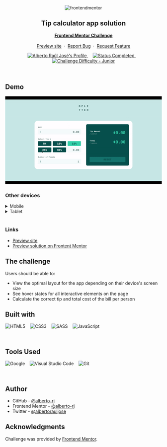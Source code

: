 <div align="center">

  <img src="https://www.frontendmentor.io/static/images/logo-mobile.svg" alt="frontendmentor" width="80">

  <h2 align="center">Tip calculator app solution</h2>
  <p align="center">
    <a href="https://www.frontendmentor.io/challenges/tip-calculator-app-ugJNGbJUX"><strong>Frontend Mentor Challenge</strong></a>
    <br />
    <br />
    <a href="https://alberto-rj.github.io/tip-calculator">Preview site</a>
    &nbsp;·&nbsp;
    <a href="https://github.com/alberto-rj/tip-calculator/issues">Report Bug</a>
    &nbsp;·&nbsp;
    <a href="https://github.com/alberto-rj/tip-calculator/issues">Request Feature</a>
  </p>
</div>

<!-- Badges -->
<div align="center">
  <!-- Profiles -->
  <a href="https://www.frontendmentor.io/profile/alberto-rj">
    <img src="https://img.shields.io/badge/Profile-Alberto Raúl José-fefefe?style=for-the-badge&logo=frontendmentor" alt="Alberto Raúl José's Profile">
  </a> &nbsp;&nbsp;&nbsp;

  <!-- Status -->
  <a href="#">
    <img src="https://img.shields.io/badge/Status-Completed-00CE80?style=for-the-badge" alt="Status Completed">
  </a> &nbsp;&nbsp;&nbsp;

  <!-- Difficulty -->
  <a href="https://www.frontendmentor.io/challenges?difficulties=1"  >
    <img src="https://img.shields.io/badge/Difficulty-Junior-AAC745?style=for-the-badge&logo=frontendmentor" alt="Challenge Difficulty - Junior">
  </a>

</div>
<br />
<br />

<div align=left>
<h2>Demo</h2>

![Desktop demo](./demo/demo-desktop.gif)

<h3>Other devices</h3>

<details>
<br>
<summary>Mobile</summary>

<img src="demo/demo-mobile.png" alt="Mobile demo">
</details>

<details>
<br>
<summary>Tablet</summary>
<img src="demo/demo-tablet.png" alt="Mobile demo">
</details>
</div>
<br>

### Links

- [Preview site](https://alberto-rj.github.io/tip-calculator)
- [Preview solution on Frontent Mentor](#)

## The challenge

Users should be able to:

- View the optimal layout for the app depending on their device's screen size
- See hover states for all interactive elements on the page
- Calculate the correct tip and total cost of the bill per person

## Built with

<div align=left>

 ![HTML5](https://img.shields.io/badge/html5-%23E34F26.svg?style=for-the-badge&logo=html5&logoColor=white) &nbsp;&nbsp;
 ![CSS3](https://img.shields.io/badge/css3-%231572B6.svg?style=for-the-badge&logo=css3&logoColor=white) &nbsp;&nbsp;
  ![SASS](https://img.shields.io/badge/sass-%CC6699.svg?style=for-the-badge&logo=sass&logoColor=white) &nbsp;&nbsp;
 ![JavaScript](https://img.shields.io/badge/ES6%20Modules%20-%23F7DF1E.svg?style=for-the-badge&logo=javascript&logoColor=black)

</div>
<br>

## Tools Used

<div align=left>
  
![Google](https://img.shields.io/badge/google-DA4437?style=for-the-badge&logo=google&logoColor=white) &nbsp;&nbsp;
![Visual Studio Code](https://img.shields.io/badge/VS%20Code-0078d7.svg?style=for-the-badge&logo=visual-studio-code&logoColor=white) &nbsp;&nbsp;
![Git](https://img.shields.io/badge/Git-F05032?style=for-the-badge&logo=git&logoColor=white)

</div>
<br>

## Author

- GitHub - [@alberto-rj](https://www.github.com/alberto-rj)
- Frontend Mentor - [@alberto-rj](https://www.frontendmentor.io/profile/alberto-rj)
- Twitter - [@albertorauljose](https://www.twitter.com/albertorauljose)

## Acknowledgments

Challenge was provided by [Frontend Mentor](https://www.frontendmentor.io).
